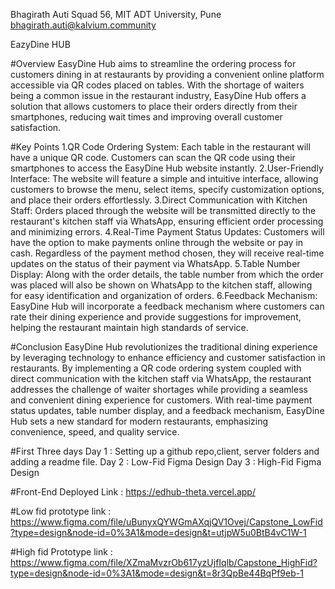 Bhagirath Auti
Squad 56,
MIT ADT University, Pune
bhagirath.auti@kalvium.community

EazyDine HUB

#Overview
EasyDine Hub aims to streamline the ordering process for customers dining in at restaurants by providing a convenient online platform accessible via QR codes placed on tables. With the shortage of waiters being a common issue in the restaurant industry, EasyDine Hub offers a solution that allows customers to place their orders directly from their smartphones, reducing wait times and improving overall customer satisfaction.

#Key Points 
1.QR Code Ordering System: Each table in the restaurant will have a unique QR code. Customers can scan the QR code using their smartphones to access the EasyDine Hub website instantly.
2.User-Friendly Interface: The website will feature a simple and intuitive interface, allowing customers to browse the menu, select items, specify customization options, and place their orders effortlessly.
3.Direct Communication with Kitchen Staff: Orders placed through the website will be transmitted directly to the restaurant's kitchen staff via WhatsApp, ensuring efficient order processing and minimizing errors.
4.Real-Time Payment Status Updates: Customers will have the option to make payments online through the website or pay in cash. Regardless of the payment method chosen, they will receive real-time updates on the status of their payment via WhatsApp.
5.Table Number Display: Along with the order details, the table number from which the order was placed will also be shown on WhatsApp to the kitchen staff, allowing for easy identification and organization of orders.
6.Feedback Mechanism: EasyDine Hub will incorporate a feedback mechanism where customers can rate their dining experience and provide suggestions for improvement, helping the restaurant maintain high standards of service.

#Conclusion
EasyDine Hub revolutionizes the traditional dining experience by leveraging technology to enhance efficiency and customer satisfaction in restaurants. By implementing a QR code ordering system coupled with direct communication with the kitchen staff via WhatsApp, the restaurant addresses the challenge of waiter shortages while providing a seamless and convenient dining experience for customers. With real-time payment status updates, table number display, and a feedback mechanism, EasyDine Hub sets a new standard for modern restaurants, emphasizing convenience, speed, and quality service.

#First Three days
Day 1 : Setting up a github repo,client, server folders and adding a readme file.
Day 2 : Low-Fid Figma Design
Day 3 : High-Fid Figma Design

#Front-End Deployed Link : https://edhub-theta.vercel.app/

#Low fid prototype link : https://www.figma.com/file/uBunyxQYWGmAXqjQV1Ovej/Capstone_LowFid?type=design&node-id=0%3A1&mode=design&t=utjpW5u0BtB4vC1W-1

#High fid Prototype link : https://www.figma.com/file/XZmaMvzrOb617yzUjfIqlb/Capstone_HighFid?type=design&node-id=0%3A1&mode=design&t=8r3QpBe44BqPf9eb-1